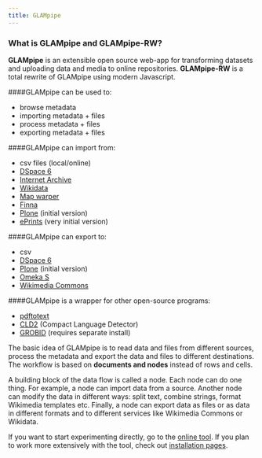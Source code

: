 ```yaml
---
title: GLAMpipe
---
```



### What is GLAMpipe and GLAMpipe-RW?

 **GLAMpipe** is an extensible open source web-app for transforming datasets and uploading data and media to online repositories. **GLAMpipe-RW** is a total rewrite of GLAMpipe using modern Javascript. 

 ####GLAMpipe can be used to: 
- browse metadata
- importing metadata + files
- process metadata + files
- exporting metadata + files


####GLAMpipe can import from:
- csv files (local/online)
- [DSpace 6](http://www.dspace.org/)
- [Internet Archive](https://archive.org/)
- [Wikidata](http://wikidata.org)
- [Map warper](https://github.com/timwaters/mapwarper)
- [Finna](http://finna.fi)
- [Plone](https://plone.org/) (initial version)
- [ePrints](http://www.eprints.org/) (very initial version)

####GLAMpipe can export to:
- csv
- [DSpace 6](http://www.dspace.org/)
- [Plone](https://plone.org/) (initial version)
- [Omeka S](https://omeka.org) 
- [Wikimedia Commons](https://commons.wikimedia.org)


####GLAMpipe is a wrapper for other open-source programs:
- [pdftotext](https://www.npmjs.com/package/pdf-to-text)
- [CLD2](https://github.com/dachev/node-cld) (Compact Language Detector)
- [GROBID](https://grobid.readthedocs.io/en/latest/) (requires separate install)



 The basic idea of GLAMpipe is to read data and files from different sources, process the metadata and export the data and files to different destinations. The workflow is based on **documents and nodes** instead of rows and cells. 
 
 A building block of the data flow is called a node. Each node can do one thing. For example, a node can import data from a source. Another node can modify the data in different ways: split text, combine strings, format Wikimedia templates etc. Finally, a node can export data as files or as data in different formats and to different services like Wikimedia Commons or Wikidata.
 
  If you want to start experimenting directly, go to the [online tool](http://glampipe.org:3000). If you plan to work more extensively with the tool, check out [installation pages](../installation).
